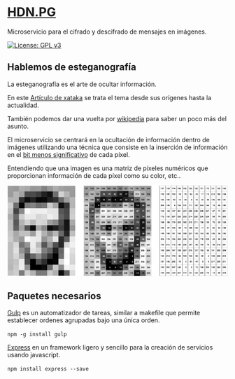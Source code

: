 # [HDN.PG](https://github.com/alexrodriguezlop/HDN.PG)
Microservicio para el cifrado y descifrado de mensajes en imágenes.

[![License: GPL v3](https://img.shields.io/badge/License-GPLv3-blue.svg)](https://www.gnu.org/licenses/gpl-3.0) 

## Hablemos de esteganografía
La esteganografía es el arte de ocultar información.

En este [Artículo de xataka](https://www.xataka.com/historia-tecnologica/cuando-una-imagen-oculta-mas-informacion-de-lo-que-parece-que-es-y-como-funciona-la-esteganografia) se trata el tema desde sus orígenes hasta la actualidad.

También podemos dar una vuelta por [wikipedia](https://es.wikipedia.org/wiki/Esteganograf%C3%ADa) para saber un poco más del asunto.

El microservicio se centrará en la ocultación de información dentro de imágenes utilizando una técnica que consiste en la inserción de información en el [bit menos significativo](https://es.wikipedia.org/wiki/Bit_menos_significativo) de cada píxel. 

Entendiendo que una imagen es una matriz de píxeles numéricos que proporcionan información de cada píxel como su color, etc..

![img](img/imagematrix.png) 

## Paquetes necesarios
[Gulp](https://gulpjs.com/) es un automatizador de tareas, similar a makefile que permite establecer ordenes agrupadas bajo una única orden.

`npm -g install gulp`

[Express](https://expressjs.com/en/starter/generator.html) en un framework ligero y sencillo para la creación de servicios usando javascript.

`npm install express --save`


